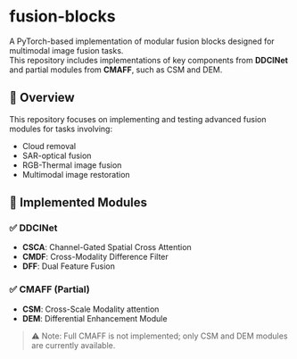 # fusion-blocks

A PyTorch-based implementation of modular fusion blocks designed for multimodal image fusion tasks.  
This repository includes implementations of key components from **DDCINet** and partial modules from **CMAFF**, such as CSM and DEM.

## 📌 Overview

This repository focuses on implementing and testing advanced fusion modules for tasks involving:
- Cloud removal
- SAR-optical fusion
- RGB-Thermal image fusion
- Multimodal image restoration

## 🧠 Implemented Modules

### ✅ DDCINet
- **CSCA**: Channel-Gated Spatial Cross Attention
- **CMDF**: Cross-Modality Difference Filter
- **DFF**: Dual Feature Fusion

### ✅ CMAFF (Partial)
- **CSM**: Cross-Scale Modality attention
- **DEM**: Differential Enhancement Module

> ⚠️ Note: Full CMAFF is not implemented; only CSM and DEM modules are currently available.
